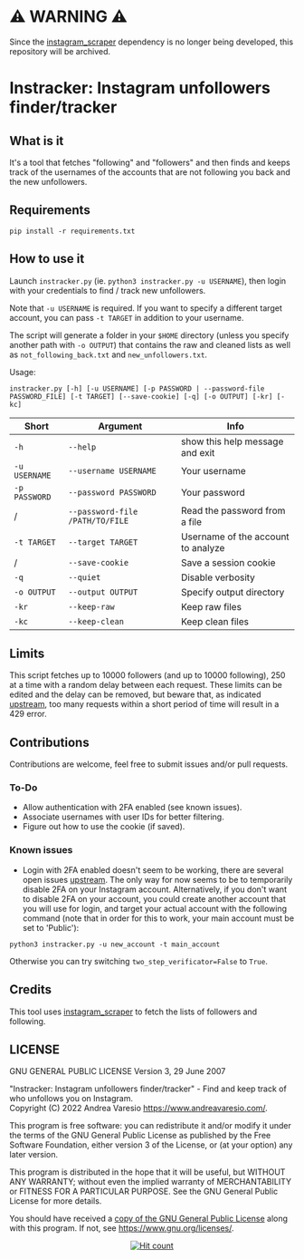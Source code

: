 # ⚠️ WARNING ⚠️

Since the [instagram_scraper](https://github.com/realsirjoe/instagram-scraper) dependency is no longer being developed, this repository will be archived.

# Instracker: Instagram unfollowers finder/tracker

## What is it
It's a tool that fetches "following" and "followers" and then finds and keeps track of the usernames of the accounts that are not following you back and the new unfollowers.

## Requirements
`pip install -r requirements.txt`

## How to use it
Launch `instracker.py` (ie. `python3 instracker.py -u USERNAME`), then login with your credentials to find / track new unfollowers.

Note that `-u USERNAME` is required. If you want to specify a different target account, you can pass `-t TARGET` in addition to your username.

The script will generate a folder in your `$HOME` directory (unless you specify another path with `-o OUTPUT`) that contains the raw and cleaned lists as well as `not_following_back.txt` and `new_unfollowers.txt`.

Usage:
```
instracker.py [-h] [-u USERNAME] [-p PASSWORD | --password-file PASSWORD_FILE] [-t TARGET] [--save-cookie] [-q] [-o OUTPUT] [-kr] [-kc]
```

Short | Argument | Info
---|---|---
`-h` | `--help` | show this help message and exit
`-u USERNAME` | `--username USERNAME` | Your username
`-p PASSWORD` | `--password PASSWORD` | Your password
/ | `--password-file /PATH/TO/FILE` | Read the password from a file
`-t TARGET` | `--target TARGET` | Username of the account to analyze
/ | `--save-cookie` | Save a session cookie
`-q` | `--quiet` | Disable verbosity
`-o OUTPUT` | `--output OUTPUT` | Specify output directory
`-kr` | `--keep-raw` | Keep raw files
`-kc` | `--keep-clean` | Keep clean files

## Limits
This script fetches up to 10000 followers (and up to 10000 following), 250 at a time with a random delay between each request. These limits can be edited and the delay can be removed, but beware that, as indicated [upstream](https://github.com/realsirjoe/instagram-scraper), too many requests within a short period of time will result in a 429 error.

## Contributions
Contributions are welcome, feel free to submit issues and/or pull requests.

### To-Do
- Allow authentication with 2FA enabled (see known issues).
- Associate usernames with user IDs for better filtering.
- Figure out how to use the cookie (if saved).

### Known issues
- Login with 2FA enabled doesn't seem to be working, there are several open issues [upstream](https://github.com/realsirjoe/instagram-scraper/issues?q=is%3Aissue+InstagramAuthException). The only way for now seems to be to temporarily disable 2FA on your Instagram account. Alternatively, if you don't want to disable 2FA on your account, you could create another account that you will use for login, and target your actual account with the following command (note that in order for this to work, your main account must be set to 'Public'):
```
python3 instracker.py -u new_account -t main_account
```
Otherwise you can try switching `two_step_verificator=False` to `True`.

## Credits
This tool uses [instagram_scraper](https://github.com/realsirjoe/instagram-scraper) to fetch the lists of followers and following.

## LICENSE

GNU GENERAL PUBLIC LICENSE
Version 3, 29 June 2007

"Instracker: Instagram unfollowers finder/tracker" - Find and keep track of who unfollows you on Instagram.<br />
Copyright (C) 2022 Andrea Varesio <https://www.andreavaresio.com/>.

This program is free software: you can redistribute it and/or modify
it under the terms of the GNU General Public License as published by
the Free Software Foundation, either version 3 of the License, or
(at your option) any later version.

This program is distributed in the hope that it will be useful,
but WITHOUT ANY WARRANTY; without even the implied warranty of
MERCHANTABILITY or FITNESS FOR A PARTICULAR PURPOSE.  See the
GNU General Public License for more details.

You should have received a [copy of the GNU General Public License](https://github.com/andrea-varesio/instracker/blob/main/LICENSE)
along with this program.  If not, see <https://www.gnu.org/licenses/>.

<div align="center">
<a href="https://github.com/andrea-varesio/instracker/">
  <img src="http://hits.dwyl.com/andrea-varesio/instracker.svg?style=flat-square" alt="Hit count" />
</a>
</div>
